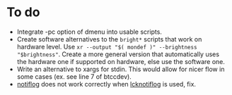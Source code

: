# To do
- Integrate -pc option of dmenu into usable scripts.
- Create software alternatives to the `bright*` scripts that work on hardware level. Use `xr --output "$( mondef )" --brightness "$brightness"`. Create a more general version that automatically uses the hardware one if supported on hardware, else use the software one.
- Write an alternative to xargs for stdin. This would allow for nicer flow in some cases (ex. see line 7 of btccdev).
- [notiflog](notiflog) does not work correctly when [lcknotiflog](lcknotiflog) is used, fix. 
